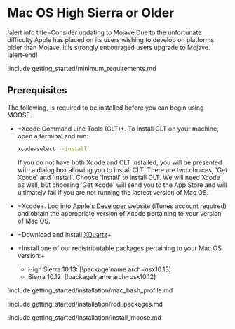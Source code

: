 # Mac OS High Sierra or Older

!alert info title=Consider updating to Mojave
Due to the unfortunate difficulty Apple has placed on its users wishing to develop on platforms older than Mojave, it is strongly encouraged users upgrade to Mojave.
!alert-end!

!include getting_started/minimum_requirements.md

## Prerequisites

The following, is required to be installed before you can begin using MOOSE.

- +Xcode Command Line Tools (CLT)+. To install CLT on your machine, open a terminal and run:

  ```bash
  xcode-select --install
  ```

  If you do not have both Xcode and CLT installed, you will be presented with a dialog box allowing you to install CLT. There are two choices, 'Get Xcode' and 'Install'. Choose 'Install' to install CLT. We will need Xcode as well, but choosing 'Get Xcode' will send you to the App Store and will ultimately fail if you are not running the lastest version of Mac OS.

- +Xcode+. Log into [Apple's Developer](https://developer.apple.com/downloads/more) website (iTunes account required) and obtain the appropriate version of Xcode pertaining to your version of Mac OS.

- +Download and install [XQuartz](https://www.xquartz.org/)+

- +Install one of our redistributable packages pertaining to your Mac OS version:+

  - High Sierra 10.13: [!package!name arch=osx10.13]
  - Sierra 10.12: [!package!name arch=osx10.12]

!include getting_started/installation/mac_bash_profile.md

!include getting_started/installation/rod_packages.md

!include getting_started/installation/install_moose.md
